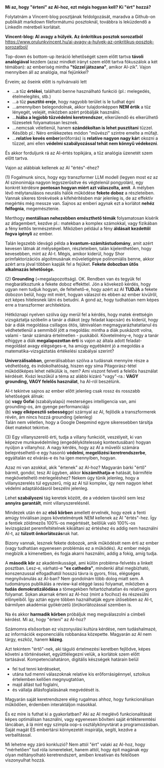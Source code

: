 **Mi az, hogy "érteni" az AI-hoz, ezt mégis hogyan kell? Ki "ért" hozzá?**

Folytatnám a Vincent-blog posztjának feldolgozását, maradva a Github-on publikált markdown fileformátumú posztoknál, továbbra is leküzdendő a LinkedIn méretbeli korlátait.

**Vincent-blog: AI avagy a hülyék. Az önkritikus posztok sorozatból**  
https://www.orulunkvincent.hu/ai-avagy-a-hulyek-az-onkritikus-posztok-sorozatbol/

Top-down és bottom-up iteráció lehetőségét szem előtt tartva **távoli analógiával** kezdem (azaz mindkét irányt szem előtt tartva fókuszálok a két témában): az emberiség mintha **"tűzzel játszana"**, amikor AI-zik". Vajon mennyiben áll az analógia, mai fejünkkel?  

Érveim; az őseink előtt is nyilvánvaló lett  
- ...a tűz **értékei**, található benne használható funkció (pl.: melegedés, ételmelegítés, stb.)  
- ...a tűz **pusztító ereje**, hogy nagyobb terület is le tudhat égni  
- ...amennyiben belegondolnak, akkor tulajdonképpen **NEM értik** a tűz lényegét, velejét, miközben azért próbálják használni.  
- ...**hiába a legjobb tűzvédelmi keretrendszer**, elkerülendő és elkerülhető tűzesetek folyamatosan lesznek.  
- ...nemcsak véletlenül, hanem **szándékoltan is lehet pusztítani** tűzzel. Később pl.: Néro emlékezetes módon "művészi" szintre emelte a műfajt.  
- ...**relatíve kevés ember**(erőforrás) is **relatíve nagyon nagy kár**t okozni a tűzzel, ami ellen **védelmi szabályozással tehát nem könnyű védekezni**.  

És akkor forduljunk rá az AI-értés topikjára, a tűz analógia üzenetét szem előtt tartva.

Vajon az alábbiak kellenek az AI "értés"-éhez?

(1) Fogalmunk sincs, hogy egy transzformer LLM modell (legyen most ez az AI szinonimája nagyon legyszerűsítve és végtelenül pongyolán), egy konkrét kérdésre **pontosan hogyan miért azt válaszolta, amit**. A mélyben  lévő mélytanulásos neurális hálók működése **fekete doboz** a részleteiben. Vannak sikeres törekvések a kifehérítésben már jelenleg is, de az effektív megértés még messze van. Sajnos az emberi agynak ezt a korlátot **nehéz felfognia**, megemésztenie.  

Merthogy **mentálisan nehezebben emészthető témák** folyamatosan kísérik az átlagembert, kezdve pl.: matekban a komplex számokkal, vagy fizikában a fény kettős természetével. Miközben például a fény **áldásait kezdettől fogva igényli** az ember.

Talán legszebb idevágó példa a **kvantum-számítástudomány**, amit azért kevesen látnak át mélységeiben, részleteiben, talán kijelenthetően, hogy kevesebben, mint az AI-t. Mégis, amikor kiderül, hogy Shor prímfaktorizációs algoitmusának műveletigénye polinomiális benne, akkor azért arra jóval többen kapják fel a fejüket. **Fekete dobozban ütős alkalmazás lehetősége.**  

(2) **Grounding** (=megalapozottság). OK. Rendben van és tegyük fel megbarátkoztunk a fekete doboz effekttel. Jön a kövekező kérdés, hogy ugyan nem tudjuk hogyan, de feltehető-e, hogy azért az AI **TUDJA** a fekete dobozon belül, hogy mit miért, hogyan válaszol és ebben az ember kivülről, ezt képes hitelesnek látni és betudni. A gond az, hogy tudhatóan nem képes erre a transzformer architektúra.  

Hétköznapi nyelven szólva úgy merül fel a kérdés, hogy matek érettségin vizsgáztatja szóbelin a tanár a diákot (egy feladat kapcsán) és kiderül, hogy bár a diák megoldása csillagos ötös, látnivalóan megmagyarázhatatlanul és védhetetlenül a semmiből jött a megoldás: mintha a diák puskázott volna, valami - tanár számára értelmetlen - puskából. Követelmény-e, hogy a tanár elhiggye a diák **megalapozottan érti** is vajon az általa adott feladat-megoldást avagy elégséges-e, ha amúgy egyébként jó a megoldás a matematika-vizsgáztatás értékelési szabályai szerint?   

**Univerzálisabban**, generálisabban szólva a tudásnak mennyire része a védhetőség, és indokolhatóság, hiszen egy síma Pitagorász-tétel működőképes lehet nélkülük is, nem? Ami viszont felveti a felelős használat kérdését. Kvázi leszűkül a téma az alábbi kizáró "vagy"-ra.: **VAGY grounding, VAGY felelős használat**, ha AI-ról beszélünk.  

AI-t tekintve sajnos az ember előtt jelenleg csak rossz és rosszabb lehetőségek állnak:  
(a) **vagy Gofai** (szabályalapú) mesterséges intelligencia van, ami grounding-os, ám gyenge performanciájú  
(b) **vagy elképesztő sebesség**gel szárnyal az AI, fejlődik a transzformerek révén, ám nincs hozzá grounding (jelenleg)  
Talán nem véletlen, hogy a Google Deepmind egyre sikeresebben társítja őket matekot tekintve.  

(3) Egy villanyszerelő érti, tudja a villany funkcióit, veszélyeit, ki van képezve munkavédelmileg (engedélykötelesség kontextusában) hogyan nyúljon a villanyhoz. A nagy kérdés, hogy az AI a művelői számára belepréselhető-e egy hasonló **védelmi, megelőzési keretrendszerbe**, egyáltalán ez elvárás-e és ha igen mennyiben, hogyan.   

Azaz mi van azokkal, akik "értenek" az AI-hoz? Magyarán bárki "értő" bármit, gondol, tesz AI ügyben, akkor **kiszámíthatja-e** hatását, bármiféle megkövetelhető mérlegeléshez? Nekem úgy tűnik jelenleg, hogy a villanyszerelés túl egyszerű, míg az AI túl komplex, így nem nagyon lehet védelmi adaptálódásról beszélni jelenleg.  

Lehet **szabályozni** tág keretek között, de a védelem távolról sem lesz **annyira garantált**, mint villanyszerelésnél.  

Mindezek után én az **első körben** amellett érvelnék, hogy ezek  a fenti amúgy triviálisan jogos követelmények NEM kellenek az AI "értés"-hez. Így a fentiek zöldmezős 100%-os megértését, belőlük való 100%-os levizsgázást peremfeltételnek kikiáltani az értéshez és addig nem használni AI-t, az **túlzott önkorlátozás**nak hat. 

Bizony vannak, lesznek fekete dobozok, amik működését nem érti az ember (vagy tudhatóan egyenesen problémás ez a működés). Az ember mégis megbízik a kimenetben, és fogja akarni használni, addig a fokig, amíg tudja.

A **második kör** az akadémikusságé, ami külön probléma-felvetés a linkelt posztban. Lesz-e, várható-e **"ex cathedra"**, mindenki által megbízható, konszenzussal elfogadhatól hosszú távra is gyors, friss, elégséges megnyilvánulás az AI-ban? Nem gondolnám több dolog miatt sem. A tudományos publikálás a review-kal eléggé lassú folyamat, miközben a **tudás demokratizálódása** a tömegekben feltartózhatatlan és relatíve gyors folyamat. Sokan akarnak érteni az AI-hoz (mint a focihoz) és részesülni előnyeiből. Így aztán egyre többen haználhatják egyre ütősebben az AI-t, bármilyen akadémiai gyökérzetű (ön)korlátozással szemben is.

Na és akkor **harmadik körben** próbáljuk meg megválaszolni a címbeli kérdést. Mi az, hogy "érteni" az AI-hoz? 

Számomra elsősorban ez viszonyulási kultúra kérdése, nem tudáshalmazé, az információk exponenciális robbanása közepette. Magyarán az AI nem tárgy, eszköz, hanem **közeg**.

Azt tekintem "értő"-nek, aki táguló értelmezési keretben fejlődve, képes követni a történéseket, együttlélegezni velük, a korlátok szem előtt tartásával.   Kompetenciahatáron, digitális készségek határain belül  
* fel tud tenni kérdéseket,  
* utána tud menni válaszoknak relatíve kis erőforrásigénnyel, sztoikus értelemben   kellően megnyugtatóan,  
* majd állást tud foglalni,  
* és vállalja állásfoglalásának megvédését is.

Magyarán saját keretrendszere elég rugalmas ahhoz, hogy funkcionálisan működően, érdemben interaktáljon másokkal.

És ez mire is futhat ki a gyakorlatban? Aki az AI meglévő funkcionalitását képes optimálisan használni, vagy egyenesen bővíteni saját értékteremtési láncában, á lá mint egy szimpla oop-s osztálykönyvtárat a programozásban. Saját magát ÉS embertársi környezetét inspirálja, segíti, kezdve a verbalitással.

Mi lehetne egy záró konkluzió? Nem attól "ért" valaki az AI-hoz, hogy "mérhetően" tud róla ismereteket, hanem attól, hogy épít magának egy olyan méltányolható keretrendszert, amiben kreatívan és felelősen viszonyulhat hozzá.

